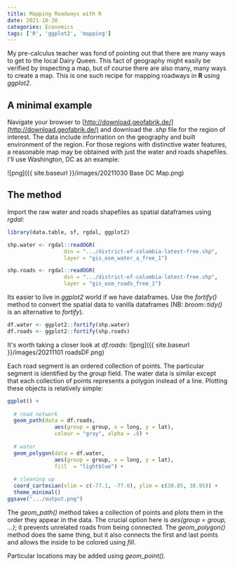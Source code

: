 ```yaml
---
title: Mapping Roadways with R
date: 2021-10-30
categories: Economics
tags: ['R', 'ggplot2', 'mapping']
---
```


My pre-calculus teacher was fond of pointing out that there are many ways to get to the local Dairy Queen. This fact of geography might easily be verified by inspecting a map, but of course there are also many, many ways to create a map. This is one such recipe for mapping roadways in **R** using _ggplot2_.

## A minimal example
Navigate your browser to [http://download.geofabrik.de/](http://download.geofabrik.de/) and download the _.shp_ file for the region of interest. The data include information on the geography and built environment of the region. For those regions with distinctive water features, a reasonable map may be obtained with just the water and roads shapefiles. I'll use Washington, DC as an example:

![png]({{ site.baseurl }}/images/20211030 Base DC Map.png)

## The method

Import the raw water and roads shapefiles as spatial dataframes using _rgdal_:

```R
library(data.table, sf, rgdal, ggplot2)

shp.water <- rgdal::readOGR(
	              dsn = ".../district-of-columbia-latest-free.shp", 
                  layer = "gis_osm_water_a_free_1")

shp.roads <- rgdal::readOGR(
	              dsn = ".../district-of-columbia-latest-free.shp", 
                  layer = "gis_osm_roads_free_1")
```

Its easier to live in _ggplot2_ world if we have dataframes. Use the _fortify()_ method to convert the spatial data to vanilla dataframes (NB: _broom::tidy()_ is an alternative to _fortify_).


```R
df.water <- ggplot2::fortify(shp.water)
df.roads <- ggplot2::fortify(shp.roads)
```

It's worth taking a closer look at _df.roads_:
![png]({{ site.baseurl }}/images/20211101 roadsDF.png)

Each road segment is an ordered collection of points. The particular segment is identified by the _group_ field. The water data is similar except that each collection of points represents a polygon instead of a line. Plotting these objects is relatively simple:


```R
ggplot() + 
  
  # road network
  geom_path(data = df.roads,
               aes(group = group, x = long, y = lat),
               colour = "gray", alpha = .8) +
  
  # water
  geom_polygon(data = df.water,
               aes(group = group, x = long, y = lat),
               fill  = "lightblue") + 
  
  # cleaning up
  coord_cartesian(xlim = c(-77.1, -77.0), ylim = c(38.85, 38.95)) +
  theme_minimal()
ggsave(".../output.png")
```

The _geom\_path()_ method takes a collection of points and plots them in the order they appear in the data. The crucial option here is _aes(group = group, ...)_; it prevents unrelated roads from being connected. The _geom\_polygon()_ method does the same thing, but it also connects the first and last points and allows the inside to be colored using _fill_.

Particular locations may be added using _geom\_point()_. 







